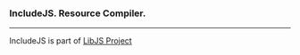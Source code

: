<h3>IncludeJS. Resource Compiler. </h3>

----------
<p>
	IncludeJS is part of <a href='http://LibJS.it/#include'> LibJS Project </a>
	</p>


